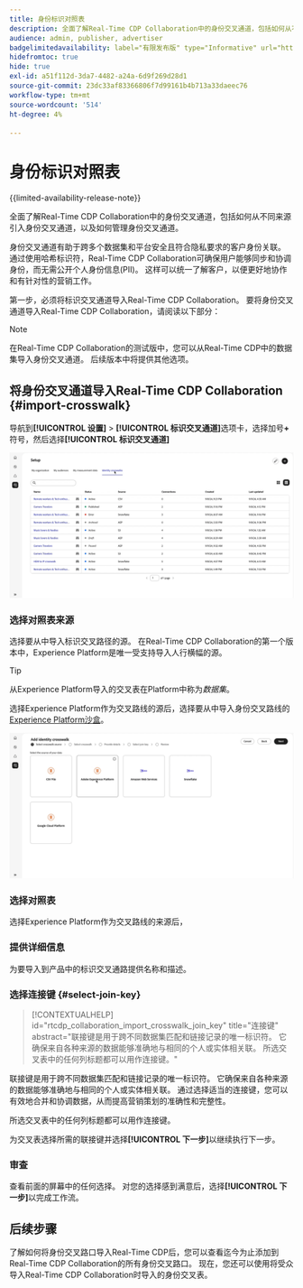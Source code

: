 ```yaml
---
title: 身份标识对照表
description: 全面了解Real-Time CDP Collaboration中的身份交叉通道，包括如何从不同来源引入身份交叉通道，以及如何管理身份交叉通道
audience: admin, publisher, advertiser
badgelimitedavailability: label="有限发布版" type="Informative" url="https://helpx.adobe.com/legal/product-descriptions/real-time-customer-data-platform-collaboration.html newtab=true"
hidefromtoc: true
hide: true
exl-id: a51f112d-3da7-4482-a24a-6d9f269d28d1
source-git-commit: 23dc33af83366806f7d99161b4b713a33daeec76
workflow-type: tm+mt
source-wordcount: '514'
ht-degree: 4%

---
```


# 身份标识对照表

{{limited-availability-release-note}}

全面了解Real-Time CDP Collaboration中的身份交叉通道，包括如何从不同来源引入身份交叉通道，以及如何管理身份交叉通道。

身份交叉通道有助于跨多个数据集和平台安全且符合隐私要求的客户身份关联。 通过使用哈希标识符，Real-Time CDP Collaboration可确保用户能够同步和协调身份，而无需公开个人身份信息(PII)。 这样可以统一了解客户，以便更好地协作和有针对性的营销工作。

<!--
In Real-Time CDP Collaboration, use identity crosswalks alongside your audiences by [TODO] insert material here. 
-->


第一步，必须将标识交叉通道导入Real-Time CDP Collaboration。 要将身份交叉通道导入Real-Time CDP Collaboration，请阅读以下部分：

>[!NOTE]
>
>在Real-Time CDP Collaboration的测试版中，您可以从Real-Time CDP中的数据集导入身份交叉通道。 后续版本中将提供其他选项。

## 将身份交叉通道导入Real-Time CDP Collaboration {#import-crosswalk}

导航到&#x200B;**[!UICONTROL 设置]** > **[!UICONTROL 标识交叉通道]**&#x200B;选项卡，选择加号&#x200B;**+**&#x200B;符号，然后选择&#x200B;**[!UICONTROL 标识交叉通道]**

![如何进入屏幕添加身份交叉路线的录制](/help/assets/setup/identity-crosswalks/import-identity-crosswalk.gif)

### 选择对照表来源

选择要从中导入标识交叉路径的源。 在Real-Time CDP Collaboration的第一个版本中，Experience Platform是唯一受支持导入人行横幅的源。

>[!TIP]
>
>从Experience Platform导入的交叉表在Platform中称为&#x200B;*数据集*。

选择Experience Platform作为交叉路线的源后，选择要从中导入身份交叉路线的[Experience Platform沙盒](https://experienceleague.adobe.com/zh-hans/docs/experience-platform/sandbox/home)。

![有关如何选择交叉通路源的录制](/help/assets/setup/identity-crosswalks/select-crosswalk-source.gif)

### 选择对照表

选择Experience Platform作为交叉路线的来源后，

### 提供详细信息

为要导入到产品中的标识交叉通路提供名称和描述。

### 选择连接键 {#select-join-key}

>[!CONTEXTUALHELP]
>id="rtcdp_collaboration_import_crosswalk_join_key"
>title="连接键"
>abstract="联接键是用于跨不同数据集匹配和链接记录的唯一标识符。 它确保来自各种来源的数据能够准确地与相同的个人或实体相关联。 所选交叉表中的任何列标题都可以用作连接键。"

联接键是用于跨不同数据集匹配和链接记录的唯一标识符。 它确保来自各种来源的数据能够准确地与相同的个人或实体相关联。 通过选择适当的连接键，您可以有效地合并和协调数据，从而提高营销策划的准确性和完整性。

所选交叉表中的任何列标题都可以用作连接键。

为交叉表选择所需的联接键并选择&#x200B;**[!UICONTROL 下一步]**&#x200B;以继续执行下一步。

### 审查

查看前面的屏幕中的任何选择。 对您的选择感到满意后，选择&#x200B;**[!UICONTROL 下一步]**&#x200B;以完成工作流。

## 后续步骤

了解如何将身份交叉路口导入Real-Time CDP后，您可以查看迄今为止添加到Real-Time CDP Collaboration的所有身份交叉路口。 现在，您还可以使用将受众导入Real-Time CDP Collaboration时导入的身份交叉表。
